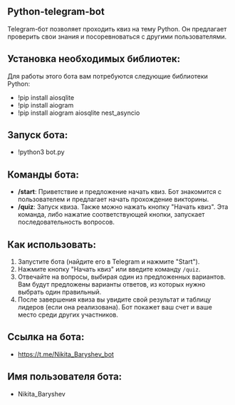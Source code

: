 ## Python-telegram-bot 
Telegram-бот позволяет проходить квиз на тему Python. Он предлагает проверить свои знания и посоревноваться с другими пользователями.
 
## Установка необходимых библиотек:
  Для работы этого бота вам потребуются следующие библиотеки Python:
- !pip install aiosqlite
- !pip install aiogram
- !pip install aiogram aiosqlite nest_asyncio

## Запуск бота:
- !python3 bot.py

## Команды бота:
- **/start**: Приветствие и предложение начать квиз. Бот знакомится с пользователем и предлагает начать прохождение викторины.
- **/quiz**: Запуск квиза. Также можно нажать кнопку "Начать квиз". Эта команда, либо нажатие соответствующей кнопки, запускает последовательность вопросов.
 
## Как использовать:
1. Запустите бота (найдите его в Telegram и нажмите "Start").
2. Нажмите кнопку "Начать квиз" или введите команду `/quiz`.
3. Отвечайте на вопросы, выбирая один из предложенных вариантов. Вам будут 
предложены варианты ответов, из которых нужно выбрать один правильный.
4. После завершения квиза вы увидите свой результат и таблицу лидеров (если она реализована). Бот покажет ваш счет и ваше место среди других участников.

## Ссылка на бота:
- https://t.me/Nikita_Baryshev_bot

## Имя пользователя бота:
- Nikita_Baryshev

